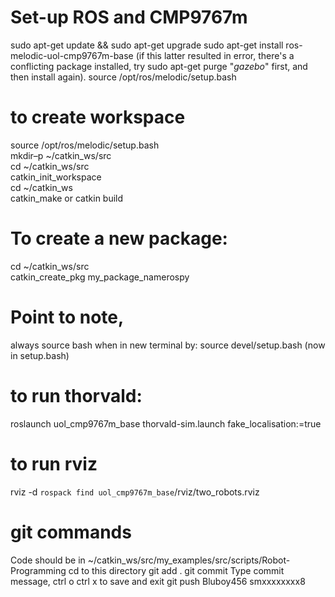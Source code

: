 # Set-up ROS and CMP9767m

sudo apt-get update && sudo apt-get upgrade
sudo apt-get install ros-melodic-uol-cmp9767m-base 
(if this latter resulted in error, there's a conflicting package installed, try sudo apt-get purge "*gazebo*" first, and then install again). 
source /opt/ros/melodic/setup.bash


# to create workspace
source /opt/ros/melodic/setup.bash  
mkdir–p ~/catkin_ws/src  
cd ~/catkin_ws/src  
catkin_init_workspace  
cd ~/catkin_ws  
catkin_make or catkin build  

# To create a new package:
cd ~/catkin_ws/src  
catkin_create_pkg my_package_namerospy  

# Point to note, 
always source bash when in new terminal by: 
source devel/setup.bash  (now in setup.bash)

# to run thorvald:
roslaunch uol_cmp9767m_base thorvald-sim.launch fake_localisation:=true

# to run rviz
rviz -d `rospack find uol_cmp9767m_base`/rviz/two_robots.rviz

# git commands
Code should be in ~/catkin_ws/src/my_examples/src/scripts/Robot-Programming
cd to this directory
git add .
git commit
Type commit message, ctrl o ctrl x to save and exit
git push Bluboy456  smxxxxxxxx8

